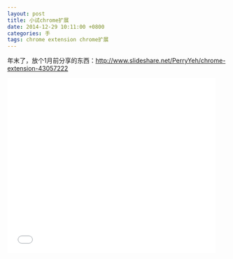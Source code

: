 ```yaml
---
layout: post
title: 小试chrome扩展
date: 2014-12-29 10:11:00 +0800
categories: 手
tags: chrome extension chrome扩展
---
```


年末了，放个1月前分享的东西：<http://www.slideshare.net/PerryYeh/chrome-extension-43057222>

<iframe src="//www.slideshare.net/slideshow/embed_code/43057222" width="476" height="400" frameborder="0" marginwidth="0" marginheight="0" scrolling="no"></iframe>
